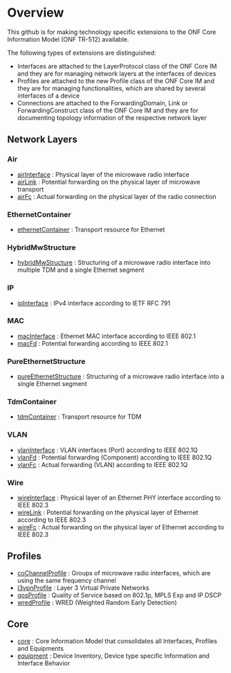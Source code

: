 # Overview
This github is for making technology specific extensions to the ONF Core Information Model (ONF TR-512) available.

The following types of extensions are distinguished:
- Interfaces are attached to the LayerProtocol class of the ONF Core IM and they are for managing network layers at the interfaces of devices
- Profiles are attached to the new Profile class of the ONF Core IM and they are for managing functionalities, which are shared by several interfaces of a device
- Connections are attached to the ForwardingDomain, Link or ForwardingConstruct class of the ONF Core IM and they are for documenting topology information of the respective network layer

## Network Layers

### Air
- [airInterface](../../../airInterface) : Physical layer of the microwave radio interface
- [airLink](../../../airLink) : Potential forwarding on the physical layer of microwave transport
- [airFc](../../../airFc) : Actual forwarding on the physical layer of the radio connection

### EthernetContainer
- [ethernetContainer](../../../ethernetContainer) : Transport resource for Ethernet

### HybridMwStructure
- [hybridMwStructure](../../../hybridMwStructure) : Structuring of a microwave radio interface into multiple TDM and a single Ethernet segment

### IP
- [ipInterface](../../../ipInterface) : IPv4 interface according to IETF RFC 791

### MAC
- [macInterface](../../../macInterface) : Ethernet MAC interface according to IEEE 802.1
- [macFd](../../../macFd) : Potential forwarding according to IEEE 802.1

### PureEthernetStructure
- [pureEthernetStructure](../../../pureEthernetStructure) : Structuring of a microwave radio interface into a single Ethernet segment

### TdmContainer
- [tdmContainer](../../../tdmContainer) : Transport resource for TDM

### VLAN
- [vlanInterface](../../../vlanInterface) : VLAN interfaces (Port) according to IEEE 802.1Q
- [vlanFd](../../../vlanFd) : Potential forwarding (Component) according to IEEE 802.1Q
- [vlanFc](../../../vlanFc) : Actual forwarding (VLAN) according to IEEE 802.1Q

### Wire
- [wireInterface](../../../wireInterface) : Physical layer of an Ethernet PHY interface according to IEEE 802.3
- [wireLink](../../../wireLink) : Potential forwarding on the physical layer of Ethernet according to IEEE 802.3
- [wireFc](../../../wireFc) : Actual forwarding on the physical layer of Ethernet according to IEEE 802.3

## Profiles
- [coChannelProfile](../../../coChannelProfile) : Groups of microwave radio interfaces, which are using the same frequency channel
- [l3vpnProfile](../../../l3vpnProfile) : Layer 3 Virtual Private Networks
- [qosProfile](../../../qosProfile) : Quality of Service based on 802.1p, MPLS Exp and IP DSCP
- [wredProfile](../../../wredProfile) : WRED (Weighted Random Early Detection)

## Core
- [core](../../../core) : Core Information Model that consolidates all Interfaces, Profiles and Equipments
- [equipment](../../../equipment) : Device Inventory, Device type specific Information and Interface Behavior
